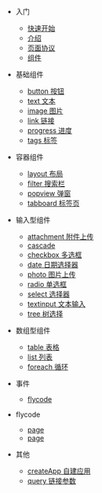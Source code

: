 * 入门

  * [快速开始](introduction/quickstart)
  * [介绍](api/)
  * [页面协议](api/package)
  * [组件](api/useRoute)

* 基础组件
  * [button 按钮](components/button)
  * [text 文本](components/text)
  * [image 图片](components/image)
  * [link 链接](components/link)
  * [progress 进度](components/progress)
  * [tags 标签](components/tags)

* 容器组件
  * [layout 布局](components/layout)
  * [filter 搜索栏](components/filter)
  * [popview 弹窗](components/popview)
  * [tabboard 标签页](components/tabboard)

* 输入型组件
  * [attachment 附件上传](components/attachment)
  * [cascade ](components/cascade)
  * [checkbox 多选框](components/checkbox)
  * [date 日期选择器](components/date)
  * [photo 图片上传](components/photo)
  * [radio 单选框](components/radio)
  * [select 选择器](components/select)
  * [textinput 文本输入](components/textinput)
  * [tree 树选择](components/tree)

* 数组型组件
  * [table 表格](components/table)
  * [list 列表](components/list)
  * [foreach 循环](components/foreach)

* 事件
  * [flycode](event/flycode)


* flycode
  * [page](flycode/page)
  * [page](flycode/page)

* 其他

  * [createApp 自建应用](other/createApp)
  * [query 链接参数](other/query)
  <!-- * [helpers 帮助](other/helpers) -->

